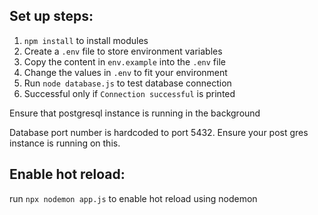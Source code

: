 ## Set up steps:

1. `npm install` to install modules
2. Create a `.env` file to store environment variables
3. Copy the content in `env.example` into the `.env` file
4. Change the values in `.env` to fit your environment
5. Run `node database.js` to test database connection
6. Successful only if `Connection successful` is printed

Ensure that postgresql instance is running in the background

Database port number is hardcoded to port 5432. Ensure your post gres instance is running on this.

## Enable hot reload:

run `npx nodemon app.js` to enable hot reload using nodemon
